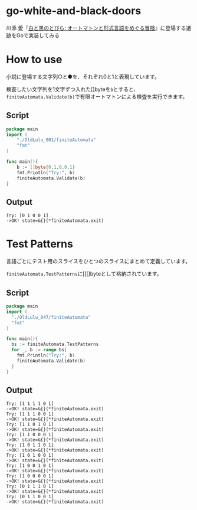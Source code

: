 # go-white-and-black-doors
川添 愛『[白と黒のとびら: オートマトンと形式言語をめぐる冒険](http://amzn.asia/ibyQLRz)』に登場する遺跡をGoで実装してみる

# How to use
小説に登場する文字列○と●を、それぞれ0と1と表現しています。

検査したい文字列を1文字ずつ入れた[]byteを`b`とすると、`finiteAutomata.Validate(b)`で有限オートマトンによる検査を実行できます。

## Script
```go
package main
import (
	"./OldLulu_001/finiteAutomata"
	"fmt"
)

func main(){
	b := []byte{0,1,0,0,1}
	fmt.Println("Try:", b)
	finiteAutomata.Validate(b)
}
```
## Output
```
Try: [0 1 0 0 1]
->OK! state=&{}(*finiteAutomata.exit)
```

# Test Patterns
言語ごとにテスト用のスライスをひとつのスライスにまとめて定義しています。

`finiteAutomata.TestPatterns`に[][]byteとして格納されています。

## Script
```go
package main
import (
  "./OldLulu_047/finiteAutomata"
  "fmt"
)

func main(){
  bs := finiteAutomata.TestPatterns
  for _, b := range bs{
    fmt.Println("Try:", b)
    finiteAutomata.Validate(b)
  }
}
```
## Output
```
Try: [1 1 1 1 0 1]
->OK! state=&{}(*finiteAutomata.exit)
Try: [1 1 1 0 0 1]
->OK! state=&{}(*finiteAutomata.exit)
Try: [1 1 0 1 0 1]
->OK! state=&{}(*finiteAutomata.exit)
Try: [1 1 0 0 0 1]
->OK! state=&{}(*finiteAutomata.exit)
Try: [1 0 1 1 0 1]
->OK! state=&{}(*finiteAutomata.exit)
Try: [1 0 1 0 0 1]
->OK! state=&{}(*finiteAutomata.exit)
Try: [1 0 0 1 0 1]
->OK! state=&{}(*finiteAutomata.exit)
Try: [1 0 0 0 0 1]
->OK! state=&{}(*finiteAutomata.exit)
Try: [0 1 1 1 0 1]
->OK! state=&{}(*finiteAutomata.exit)
Try: [0 1 1 0 0 1]
->OK! state=&{}(*finiteAutomata.exit)

```
